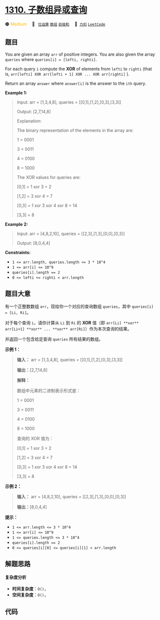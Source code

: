 # [1310. 子数组异或查询](https://2xiao.github.io/leetcode-js/problem/1310.html)

🟠 <font color=#ffb800>Medium</font>&emsp; 🔖&ensp; [`位运算`](/tag/bit-manipulation.md) [`数组`](/tag/array.md) [`前缀和`](/tag/prefix-sum.md)&emsp; 🔗&ensp;[`力扣`](https://leetcode.cn/problems/xor-queries-of-a-subarray) [`LeetCode`](https://leetcode.com/problems/xor-queries-of-a-subarray)

## 题目

You are given an array `arr` of positive integers. You are also given the
array `queries` where `queries[i] = [lefti, righti]`.

For each query `i` compute the **XOR** of elements from `lefti` to `righti`
(that is, `arr[lefti] XOR arr[lefti + 1] XOR ... XOR arr[righti]` ).

Return an array `answer` where `answer[i]` is the answer to the `ith` query.



**Example 1:**

> Input: arr = [1,3,4,8], queries = [[0,1],[1,2],[0,3],[3,3]]
> 
> Output: [2,7,14,8] 
> 
> Explanation: 
> 
> The binary representation of the elements in the array are:
> 
> 1 = 0001 
> 
> 3 = 0011 
> 
> 4 = 0100 
> 
> 8 = 1000 
> 
> The XOR values for queries are:
> 
> [0,1] = 1 xor 3 = 2 
> 
> [1,2] = 3 xor 4 = 7 
> 
> [0,3] = 1 xor 3 xor 4 xor 8 = 14 
> 
> [3,3] = 8

**Example 2:**

> Input: arr = [4,8,2,10], queries = [[2,3],[1,3],[0,0],[0,3]]
> 
> Output: [8,0,4,4]

**Constraints:**

  * `1 <= arr.length, queries.length <= 3 * 10^4`
  * `1 <= arr[i] <= 10^9`
  * `queries[i].length == 2`
  * `0 <= lefti <= righti < arr.length`


## 题目大意

有一个正整数数组 `arr`，现给你一个对应的查询数组 `queries`，其中 `queries[i] = [Li, Ri]`。

对于每个查询 `i`，请你计算从 `Li` 到 `Ri` 的 **XOR** 值（即 `arr[Li] **xor** arr[Li+1] **xor**
... **xor** arr[Ri]`）作为本次查询的结果。

并返回一个包含给定查询 `queries` 所有结果的数组。

**示例 1：**

> 
> 
> 
> 
> 
> **输入：** arr = [1,3,4,8], queries = [[0,1],[1,2],[0,3],[3,3]]
> 
> **输出：**[2,7,14,8] 
> 
> **解释：**
> 
> 数组中元素的二进制表示形式是：
> 
> 1 = 0001 
> 
> 3 = 0011 
> 
> 4 = 0100 
> 
> 8 = 1000 
> 
> 查询的 XOR 值为：
> 
> [0,1] = 1 xor 3 = 2 
> 
> [1,2] = 3 xor 4 = 7 
> 
> [0,3] = 1 xor 3 xor 4 xor 8 = 14 
> 
> [3,3] = 8
> 
> 

**示例 2：**

> 
> 
> 
> 
> 
> **输入：** arr = [4,8,2,10], queries = [[2,3],[1,3],[0,0],[0,3]]
> 
> **输出：**[8,0,4,4]
> 
> 

**提示：**

  * `1 <= arr.length <= 3 * 10^4`
  * `1 <= arr[i] <= 10^9`
  * `1 <= queries.length <= 3 * 10^4`
  * `queries[i].length == 2`
  * `0 <= queries[i][0] <= queries[i][1] < arr.length`


## 解题思路

#### 复杂度分析

- **时间复杂度**：`O()`，
- **空间复杂度**：`O()`，

## 代码

```javascript

```
